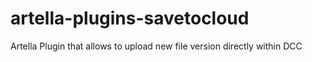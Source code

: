 # artella-plugins-savetocloud

Artella Plugin that allows to upload new file version directly within DCC
